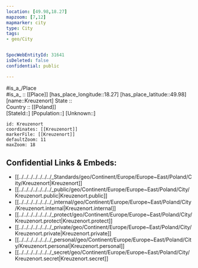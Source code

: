 ```yaml
---
location: [49.98,18.27] 
mapzoom: [7,12] 
mapmarker: city 
type: City
tags:
- geo/City


SpocWebEntityId: 31641
isDeleted: false
confidential: public

---
```

#is_a_/Place  
#is_a_ :: [[Place]] 
[has_place_longitude::18.27] 
[has_place_latitude::49.98] 
[name::Kreuzenort] 
State ::  
Country :: [[Poland]]  
[StateId::] 
[Population::] 
[Unknown::] 


```leaflet
id: Kreuzenort
coordinates: [[Kreuzenort]] 
markerFile: [[Kreuzenort]] 
defaultZoom: 11 
maxZoom: 18
```


## Confidential Links & Embeds: 
- [[../../../../../../../_Standards/geo/Continent/Europe/Europe~East/Poland/City/Kreuzenort|Kreuzenort]] 
- [[../../../../../../../_public/geo/Continent/Europe/Europe~East/Poland/City/Kreuzenort.public|Kreuzenort.public]] 
- [[../../../../../../../_internal/geo/Continent/Europe/Europe~East/Poland/City/Kreuzenort.internal|Kreuzenort.internal]] 
- [[../../../../../../../_protect/geo/Continent/Europe/Europe~East/Poland/City/Kreuzenort.protect|Kreuzenort.protect]] 
- [[../../../../../../../_private/geo/Continent/Europe/Europe~East/Poland/City/Kreuzenort.private|Kreuzenort.private]] 
- [[../../../../../../../_personal/geo/Continent/Europe/Europe~East/Poland/City/Kreuzenort.personal|Kreuzenort.personal]] 
- [[../../../../../../../_secret/geo/Continent/Europe/Europe~East/Poland/City/Kreuzenort.secret|Kreuzenort.secret]] 
